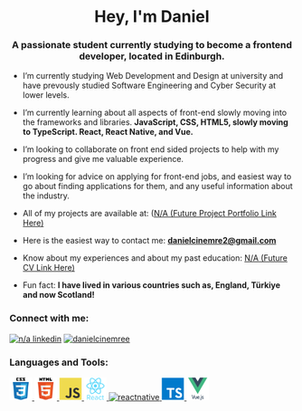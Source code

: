 <h1 align="center">Hey, I'm Daniel</h1>
<h3 align="center">A passionate student currently studying to become a frontend developer, located in Edinburgh.</h3>

- I’m currently studying Web Development and Design at university and have prevously studied Software Engineering and Cyber Security at lower levels.

- I’m currently learning about all aspects of front-end slowly moving into the frameworks and libraries. **JavaScript, CSS, HTML5, slowly moving to TypeScript. React, React Native, and Vue.**

- I’m looking to collaborate on front end sided projects to help with my progress and give me valuable experience.

- I’m looking for advice on applying for front-end jobs, and easiest way to go about finding applications for them, and any useful information about the industry.

- All of my projects are available at: ([N/A (Future Project Portfolio Link Here)](N/A (Future Project Portfolio Link Here))

- Here is the easiest way to contact me: **danielcinemre2@gmail.com**

- Know about my experiences and about my past education: [N/A (Future CV Link Here)](N/A (Future CV Link Here))

- Fun fact: **I have lived in various countries such as, England, Türkiye and now Scotland!**

<h3 align="left">Connect with me:</h3>
<p align="left">
<a href="https://linkedin.com/in/n/a linkedin" target="blank"><img align="center" src="https://raw.githubusercontent.com/rahuldkjain/github-profile-readme-generator/master/src/images/icons/Social/linked-in-alt.svg" alt="n/a linkedin" height="30" width="40" /></a>
<a href="https://instagram.com/danielcinemree" target="blank"><img align="center" src="https://raw.githubusercontent.com/rahuldkjain/github-profile-readme-generator/master/src/images/icons/Social/instagram.svg" alt="danielcinemree" height="30" width="40" /></a>
</p>

<h3 align="left">Languages and Tools:</h3>
<p align="left"> <a href="https://www.w3schools.com/css/" target="_blank" rel="noreferrer"> <img src="https://raw.githubusercontent.com/devicons/devicon/master/icons/css3/css3-original-wordmark.svg" alt="css3" width="40" height="40"/> </a> <a href="https://www.w3.org/html/" target="_blank" rel="noreferrer"> <img src="https://raw.githubusercontent.com/devicons/devicon/master/icons/html5/html5-original-wordmark.svg" alt="html5" width="40" height="40"/> </a> <a href="https://developer.mozilla.org/en-US/docs/Web/JavaScript" target="_blank" rel="noreferrer"> <img src="https://raw.githubusercontent.com/devicons/devicon/master/icons/javascript/javascript-original.svg" alt="javascript" width="40" height="40"/> </a> <a href="https://reactjs.org/" target="_blank" rel="noreferrer"> <img src="https://raw.githubusercontent.com/devicons/devicon/master/icons/react/react-original-wordmark.svg" alt="react" width="40" height="40"/> </a> <a href="https://reactnative.dev/" target="_blank" rel="noreferrer"> <img src="https://reactnative.dev/img/header_logo.svg" alt="reactnative" width="40" height="40"/> </a> <a href="https://www.typescriptlang.org/" target="_blank" rel="noreferrer"> <img src="https://raw.githubusercontent.com/devicons/devicon/master/icons/typescript/typescript-original.svg" alt="typescript" width="40" height="40"/> </a> <a href="https://vuejs.org/" target="_blank" rel="noreferrer"> <img src="https://raw.githubusercontent.com/devicons/devicon/master/icons/vuejs/vuejs-original-wordmark.svg" alt="vuejs" width="40" height="40"/> </a> </p>

